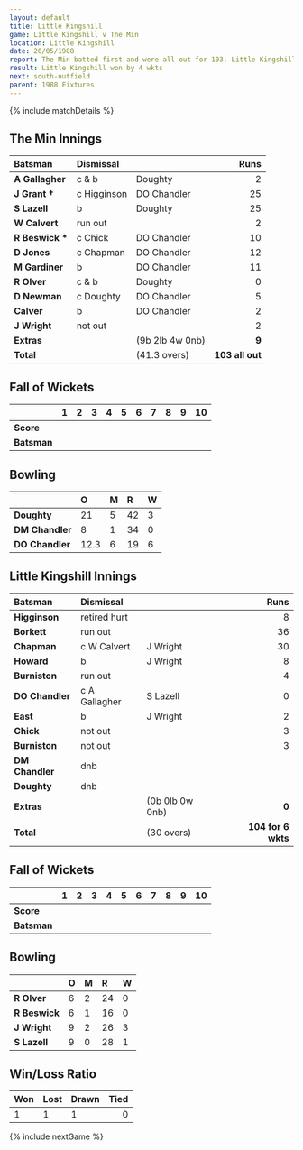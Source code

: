 ```yaml
---
layout: default
title: Little Kingshill
game: Little Kingshill v The Min
location: Little Kingshill
date: 20/05/1988
report: The Min batted first and were all out for 103. Little Kingshill made 104 for 6 wkts in reply
result: Little Kingshill won by 4 wkts
next: south-nutfield
parent: 1988 Fixtures
---
```


{% include matchDetails %}

## The Min Innings

| Batsman | Dismissal |  | Runs |
|:---|:---|---|---:|
| **A Gallagher** | c & b | Doughty | 2 | 
| **J Grant &#8224;** | c Higginson | DO Chandler | 25 | 
| **S Lazell** | b | Doughty | 25 | 
| **W Calvert** | run out |  | 2 | 
| **R Beswick &#42;** | c Chick | DO Chandler | 10 | 
| **D Jones** | c Chapman | DO Chandler | 12 | 
| **M Gardiner** | b | DO Chandler | 11 | 
| **R Olver** | c & b | Doughty | 0 | 
| **D Newman** | c Doughty | DO Chandler | 5| 
| **Calver** | b | DO Chandler | 2 | 
| **J Wright** | not out |  | 2 | 
| **Extras** | | (9b 2lb 4w 0nb) | **9** | 
| **Total** | | (41.3 overs) | **103 all out** | 

## Fall of Wickets

| | 1 | 2 | 3 | 4 | 5 | 6 | 7 | 8 | 9 | 10 |
|---|:---:|:---:|:---:|:---:|:---:|:---:|:---:|:---:|:---:|:---:|
| **Score** |  |  |  |  |  |  |  |  |  |  |
| **Batsman** |  |  |  |  |  |  |  |  |  |  |

## Bowling

| | O | M | R | W |
|---|:---|:---|:---|:---|
| **Doughty** | 21 | 5 | 42 | 3 | 
| **DM Chandler** | 8 | 1 | 34 | 0 | 
| **DO Chandler** | 12.3 | 6 | 19 | 6 | 

## Little Kingshill Innings

| Batsman | Dismissal |  | Runs |
|:---|:---|---|---:|
| **Higginson** | retired hurt |  | 8 | 
| **Borkett** | run out |   | 36 | 
| **Chapman** | c W Calvert | J Wright | 30 | 
| **Howard** | b | J Wright | 8 | 
| **Burniston** | run out |  | 4 | 
| **DO Chandler** | c A Gallagher | S Lazell | 0 |
| **East** | b | J Wright | 2 | 
| **Chick** | not out |  | 3 |
| **Burniston** | not out |  | 3 | 
| **DM Chandler** | dnb |  |  | 
| **Doughty** | dnb |  |  |
| **Extras** | | (0b 0lb 0w 0nb) | **0** | 
| **Total** | | (30 overs) | **104 for 6 wkts** | 

## Fall of Wickets

| | 1 | 2 | 3 | 4 | 5 | 6 | 7 | 8 | 9 | 10 |
|---|:---:|:---:|:---:|:---:|:---:|:---:|:---:|:---:|:---:|:---:|
| **Score** |  |  |  |  |  |  |  |  |  |  |
| **Batsman** |  |  |  |  |  |  |  |  |  |  |

## Bowling

| | O | M | R | W |
|---|:---|:---|:---|:---|
| **R Olver** | 6 | 2 | 24 | 0 | 
| **R Beswick** | 6 | 1 | 16 | 0 | 
| **J Wright** | 9 | 2 | 26 | 3 | 
| **S Lazell** | 9 | 0 | 28 | 1 | 

## Win/Loss Ratio

| Won | Lost | Drawn | Tied |
|:---|:---|:---|---:|
| 1 | 1 | 1 | 0 |

{% include nextGame %}